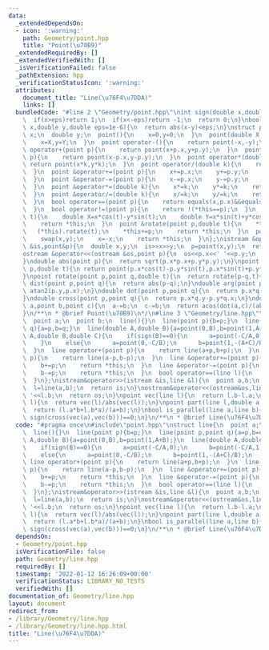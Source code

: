 ```yaml
---
data:
  _extendedDependsOn:
  - icon: ':warning:'
    path: Geometry/point.hpp
    title: "Point(\u70B9)"
  _extendedRequiredBy: []
  _extendedVerifiedWith: []
  _isVerificationFailed: false
  _pathExtension: hpp
  _verificationStatusIcon: ':warning:'
  attributes:
    document_title: "Line(\u76F4\u7DDA)"
    links: []
  bundledCode: "#line 2 \"Geometry/point.hpp\"\nint sign(double x,double eps=1e-6){\n\
    \  if(x>eps)return 1;\n  if(x<-eps)return -1;\n  return 0;\n}\nbool equals(double\
    \ x,double y,double eps=1e-6){\n  return abs(x-y)<eps;\n}\nstruct point{\n  double\
    \ x;\n  double y;\n  point(){\n    x=0,y=0;\n  }\n  point(double X,double Y){\n\
    \    x=X,y=Y;\n  }\n  point operator-(){\n    return point(-x,-y);\n  }\n  point\
    \ operator+(point p){\n    return point(x+p.x,y+p.y);\n  }\n  point operator-(point\
    \ p){\n    return point(x-p.x,y-p.y);\n  }\n  point operator*(double k){\n   \
    \ return point(x*k,y*k);\n  }\n  point operator/(double k){\n    return point(x/k,y/k);\n\
    \  }\n  point &operator+=(point p){\n    x+=p.x;\n    y+=p.y;\n    return *this;\n\
    \  }\n  point &operator-=(point p){\n    x-=p.x;\n    y-=p.y;\n    return *this;\n\
    \  }\n  point &operator*=(double k){\n    x*=k;\n    y*=k;\n    return *this;\n\
    \  }\n  point &operator/=(double k){\n    x/=k;\n    y/=k;\n    return *this;\n\
    \  }\n  bool operator==(point p){\n    return equals(x,p.x)&&equals(y,p.y);\n\
    \  }\n  bool operator!=(point p){\n    return !(*this==p);\n  }\n  point &rotate(double\
    \ t){\n    double X=x*cos(t)-y*sin(t);\n    double Y=x*sin(t)+y*cos(t);\n    x=X,y=Y;\n\
    \    return *this;\n  }\n  point &rotate(point p,double t){\n    *this-=p;\n \
    \   (*this).rotate(t);\n    *this+=p;\n    return *this;\n  }\n  point &rotate90(){\n\
    \    swap(x,y);\n    x=-x;\n    return *this;\n  }\n};\nistream &operator>>(istream\
    \ &is,point&p){\n  double x,y;\n  is>>x>>y;\n  p=point(x,y);\n  return is;\n}\n\
    ostream &operator<<(ostream &os,point p){\n  os<<p.x<<' '<<p.y;\n  return os;\n\
    }\ndouble abs(point p){\n  return sqrt(p.x*p.x+p.y*p.y);\n}\npoint rotate(point\
    \ p,double t){\n return point(p.x*cos(t)-p.y*sin(t),p.x*sin(t)+p.y*cos(t));\n\
    }\npoint rotate(point p,point q,double t){\n  return rotate(p-q,t)+q;\n}\ndouble\
    \ dist(point p,point q){\n  return abs(p-q);\n}\ndouble arg(point p){\n  return\
    \ atan2(p.y,p.x);\n}\ndouble dot(point p,point q){\n  return p.x*q.y+p.y*q.x;\n\
    }\ndouble cross(point p,point q){\n  return p.x*q.y-p.y*q.x;\n}\ndouble angle(point\
    \ a,point b,point c){\n  a-=b;\n  c-=b;\n  return acos(dot(a,c)/(abs(a)*abs(c)));\n\
    }\n/**\n * @brief Point(\u70B9)\n*/\n#line 3 \"Geometry/line.hpp\"\nstruct line{\n\
    \  point a;\n  point b;\n  line(){}\n  line(point p){b=p;}\n  line(point p,point\
    \ q){a=p,b=q;}\n  line(double A,double B){a=point(0,B),b=point(1,A+B);}\n  line(double\
    \ A,double B,double C){\n    if(sign(B)==0){\n      a=point(-C/A,0);\n      b=point(-C/A,1);\n\
    \    }\n    else{\n      a=point(0,-C/B);\n      b=point(1,-(A+C)/B);\n    }\n\
    \  }\n  line operator+(point p){\n    return line(a+p,b+p);\n  }\n  line operator-(point\
    \ p){\n    return line(a-p,b-p);\n  }\n  line &operator+=(point p){\n    a+=p;\n\
    \    b+=p;\n    return *this;\n  }\n  line &operator-=(point p){\n    a-=p;\n\
    \    b-=p;\n    return *this;\n  }\n  bool operator==(line l){\n    return sign(cross(b-a,l.a-a))==0&&sign(cross(b-a,l.b-a));\n\
    \  }\n};\nistream&operator>>(istream &is,line &l){\n  point a,b;\n  is>>a>>b;\n\
    \  l=line(a,b);\n  return is;\n}\nostream&operator<<(ostream&os,line l){\n  os<<l.a<<'\
    \ '<<l.b;\n  return os;\n}\npoint vec(line l){\n  return l.b-l.a;\n}\npoint unit(line\
    \ l){\n  return vec(l)/abs(vec(l));\n}\npoint part(line l,double a,double b){\n\
    \  return (l.a*b+l.b*a)/(a+b);\n}\nbool is_parallel(line a,line b){\n  return\
    \ sign(cross(vec(a),vec(b)))==0;\n}\n/**\n * @brief Line(\u76F4\u7DDA)\n*/\n"
  code: "#pragma once\n#include\"point.hpp\"\nstruct line{\n  point a;\n  point b;\n\
    \  line(){}\n  line(point p){b=p;}\n  line(point p,point q){a=p,b=q;}\n  line(double\
    \ A,double B){a=point(0,B),b=point(1,A+B);}\n  line(double A,double B,double C){\n\
    \    if(sign(B)==0){\n      a=point(-C/A,0);\n      b=point(-C/A,1);\n    }\n\
    \    else{\n      a=point(0,-C/B);\n      b=point(1,-(A+C)/B);\n    }\n  }\n \
    \ line operator+(point p){\n    return line(a+p,b+p);\n  }\n  line operator-(point\
    \ p){\n    return line(a-p,b-p);\n  }\n  line &operator+=(point p){\n    a+=p;\n\
    \    b+=p;\n    return *this;\n  }\n  line &operator-=(point p){\n    a-=p;\n\
    \    b-=p;\n    return *this;\n  }\n  bool operator==(line l){\n    return sign(cross(b-a,l.a-a))==0&&sign(cross(b-a,l.b-a));\n\
    \  }\n};\nistream&operator>>(istream &is,line &l){\n  point a,b;\n  is>>a>>b;\n\
    \  l=line(a,b);\n  return is;\n}\nostream&operator<<(ostream&os,line l){\n  os<<l.a<<'\
    \ '<<l.b;\n  return os;\n}\npoint vec(line l){\n  return l.b-l.a;\n}\npoint unit(line\
    \ l){\n  return vec(l)/abs(vec(l));\n}\npoint part(line l,double a,double b){\n\
    \  return (l.a*b+l.b*a)/(a+b);\n}\nbool is_parallel(line a,line b){\n  return\
    \ sign(cross(vec(a),vec(b)))==0;\n}\n/**\n * @brief Line(\u76F4\u7DDA)\n*/"
  dependsOn:
  - Geometry/point.hpp
  isVerificationFile: false
  path: Geometry/line.hpp
  requiredBy: []
  timestamp: '2022-01-12 16:26:09+00:00'
  verificationStatus: LIBRARY_NO_TESTS
  verifiedWith: []
documentation_of: Geometry/line.hpp
layout: document
redirect_from:
- /library/Geometry/line.hpp
- /library/Geometry/line.hpp.html
title: "Line(\u76F4\u7DDA)"
---
```

